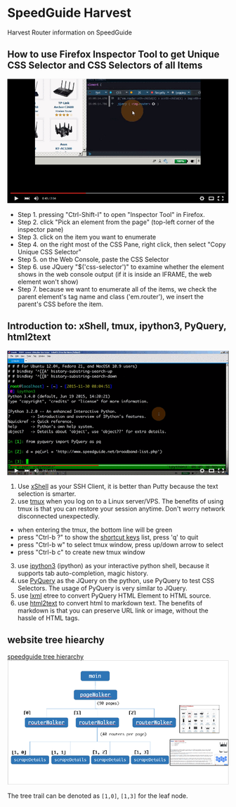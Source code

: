 # SpeedGuide Harvest
Harvest Router information on SpeedGuide

## How to use Firefox Inspector Tool to get Unique CSS Selector and CSS Selectors of all Items 

[![How to use Firefox Inspector Tool to get Unique CSS Selector and CSS Selectors of all Items ](speedguide_inpsector_01.png)](https://www.youtube.com/watch?v=IetlknUBivs "How to use Firefox Inspector Tool to get Unique CSS Selector and CSS Selectors of all Items ")

- Step 1. pressing "Ctrl-Shift-I" to open "Inspector Tool" in Firefox.
- Step 2. click "Pick an element from the page" (top-left corner of the inspector pane)
- Step 3. click on the item you want to enumerate
- Step 4. on the right most of the CSS Pane, right click, then select "Copy Unique CSS Selector"
- Step 5. on the Web Console, paste the CSS Selector
- Step 6. use JQuery "$('css-selector')" to examine whether the element shows in the web console output (if it is inside an IFRAME, the web element won't show)
- Step 7. because we want to enumerate all of the items, we check the parent element's tag name and class ('em.router'), we insert the parent's CSS before the item.


## Introduction to: xShell, tmux, ipython3, PyQuery, html2text 
[![How to use xShell, tmux, ipython3, PyQuery, html2text](speedguide_inpsector_02.png)](https://www.youtube.com/watch?v=LjRAGi7c1wM "How to use xShell, tmux, ipython3, PyQuery, html2text")

1. Use [xShell](https://www.netsarang.com/xshell_download.html) as your SSH Client, it is better than Putty because the text selection is smarter.
2. use [tmux](http://packages.ubuntu.com/trusty/tmux) when you log on to a Linux server/VPS. The benefits of using tmux is that you can restore your session anytime. Don't worry network disconnected unexpectedly.
  * when entering the tmux, the bottom line will be green
  * press "Ctrl-b ?" to show the [shortcut keys](https://gist.github.com/MohamedAlaa/2961058) list, press 'q' to quit
  * press "Ctrl-b w" to select tmux window, press up/down arrow to select
  * press "Ctrl-b c" to create new tmux window
3. use [ipython3](http://packages.ubuntu.com/trusty/python/ipython3) (ipython) as your interactive python shell, because it supports tab auto-completion, magic history.
4. use [PyQuery](https://pypi.python.org/pypi/pyquery) as the JQuery on the python, use PyQuery to test CSS Selectors. The usage of PyQuery is very similar to JQuery.
5. use [lxml](http://packages.ubuntu.com/trusty/python3-lxml) etree to convert PyQuery HTML Element to HTML source.
6. use [html2text](https://pypi.python.org/pypi/html2text) to convert html to markdown text. The benefits of markdown is that you can preserve URL link or image, without the hassle of HTML tags.

## website tree hiearchy

[speedguide tree hierarchy](speedguide_tree_hierarchy.png)
<img src="https://raw.githubusercontent.com/MikimotoH/SpeedGuide_Harvest/master/speedguide_tree_hierarchy.png" />

The tree trail can be denoted as `[1,0]`, `[1,3]` for the leaf node.



